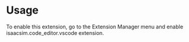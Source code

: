 # Usage

To enable this extension, go to the Extension Manager menu and enable isaacsim.code_editor.vscode extension.
 